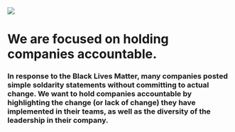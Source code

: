<img src="https://www.freelogodesign.org/file/app/client/thumb/4150228f-2647-48e0-aa21-3d386cea74c6_200x200.png?1601780803768" />
<h1>We are focused on holding companies accountable.</h1>
<h3>In response to the Black Lives Matter, many companies posted simple soldarity statements without committing to actual change.
We want to hold companies accountable by highlighting the change (or lack of change) they have implemented in their teams, as well as the diversity of the leadership in their company.</h3>
